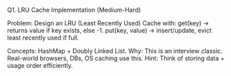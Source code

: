 Q1. LRU Cache Implementation (Medium-Hard)

Problem: Design an LRU (Least Recently Used) Cache with:
get(key) → returns value if key exists, else -1.
put(key, value) → insert/update, evict least recently used if full.

Concepts: HashMap + Doubly Linked List.
Why: This is an interview classic. Real-world browsers, DBs, OS caching use this.
Hint: Think of storing data + usage order efficiently.